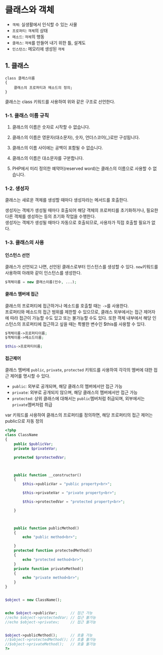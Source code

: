 # 클래스와 객체

* `객체`: 실생활에서 인식할 수 있는 사물
* `프로퍼티`: `객체`의 상태
* `메소드`: `객체`의 행동
* `클래스`: `객체`를 만들어 내기 위한 틀, 설계도
* `인스턴스`: 메모리에 생성된 `객체`

## 1. 클래스

```text
class 클래스이름
{
    클래스의 프로퍼티과 메소드의 정의;
}
```

클래스는 class 키워드를 사용하여 위와 같은 구조로 선언한다.

### 1-1. 클래스 이름 규칙

1. 클래스의 이름은 숫자로 시작할 수 없습니다.

2. 클래스의 이름은 영문자(대소문자), 숫자, 언더스코어(_)로만 구성됩니다.

3. 클래스의 이름 사이에는 공백이 포함될 수 없습니다.

4. 클래스의 이름은 대소문자를 구분합니다.

5. PHP에서 미리 정의한 예약어(reserved word)는 클래스의 이름으로 사용할 수 없습니다.

### 1-2. 생성자

클래스는 새로운 객체를 생성할 때마다 생성자라는 메서드를 호출한다.  

생성자는 객체가 생성될 때마다 호출되어 해당 객체의 프로퍼티를 초기화하거나, 필요한 다른 객체를 생성하는 등의 초기화 작업을 수행한다.  
생성자는 객체가 생성될 때마다 자동으로 호출되므로, 사용자가 직접 호출할 필요가 없다.  

### 1-3. 클래스의 사용

#### 인스턴스 선언

클래스가 선언되고 나면, 선언된 클래스로부터 인스턴스를 생성할 수 있다.
`new`키워드를 사용하여 아래와 같이 인스턴스를 생성한다.

```php
$객체이름 = new 클래스이름(인수, ...);
```

#### 클래스 멤버에 접근

클래스의 프로퍼티에 접근하거나 메소드를 호출할 때는 `->`를 사용한다.  
프로퍼티와 메소드의 접근 범위를 제한할 수 있으므로, 클래스 외부에서는 접근 제어자에 따라 접근이 가능할 수도 있고 또는 불가능할 수도 있다.
또한 객체 내부에서 해당 인스턴스의 프로퍼티에 접근하고 싶을 때는 특별한 변수인 $this를 사용할 수 있다.

```php
$객체이름->프로퍼티이름;
$객체이름->메소드이름;

$this->프로퍼티이름;
```

#### 접근제어

클래스 멤버에 `public`, `private`, `protected` 키워드를 사용하여 각각의 멤버에 대한 접근 제어를 명시할 수 있다.

* `public`: 외부로 공개되며, 해당 클래스의 멤버에서만 접근 가능
* `private`: 외부로 공개되지 않으며, 해당 클래스의 멤버에서만 접근 가능
* `protected`: 상위 클래스에 대해서는 `public`멤버처럼 취급되며, 외부에서는 `private`멤버처럼 취급

var 키워드를 사용하여 클래스의 프로퍼티를 정의하면, 해당 프로퍼티의 접근 제어는 public으로 자동 정의

```php
<?php
class ClassName
{
    public $publicVar;
    private $privateVar;

    protected $protectedVar;

 

    public function __constructor()
    {
        $this->publicVar = "public property<br>";

        $this->privateVar = "private property<br>";

        $this->protectedVar = "protected property<br>";

    }

 

    public function publicMethod()
    {
        echo "public method<br>";

    }
    protected function protectedMethod()
    {
        echo "protected method<br>";
    }
    private function privateMethod()
    {
        echo "private method<br>";
    }
}


$object = new ClassName();


echo $object->publicVar;      // 접근 가능
//echo $object->protectedVar; // 접근 불가능
//echo $object->privatev;     // 접근 불가능


$object->publicMethod();      // 호출 가능
//$object->protectedMethod(); // 호출 불가능
//$object->privateMethod();   // 호출 불가능
?>
```